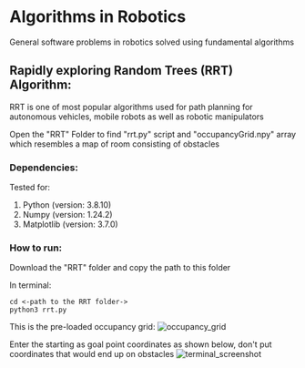 # Algorithms in Robotics

General software problems in robotics solved using fundamental algorithms

## Rapidly exploring Random Trees (RRT) Algorithm: 
RRT is one of most popular algorithms used for path planning for autonomous vehicles, mobile robots as well as robotic manipulators

Open the "RRT" Folder to find "rrt.py" script and "occupancyGrid.npy" array which resembles a map of room consisting of obstacles

### Dependencies:
Tested for:  
1. Python (version: 3.8.10)
2. Numpy (version: 1.24.2)
3. Matplotlib (version: 3.7.0)

### How to run:
Download the "RRT" folder and copy the path to this folder

In terminal:
```
cd <-path to the RRT folder->
python3 rrt.py
```
This is the pre-loaded occupancy grid:
![occupancy_grid](https://user-images.githubusercontent.com/83658560/219943838-73637cb4-1019-4958-8207-e05cd6491abc.png)

Enter the starting as goal point coordinates as shown below, don't put coordinates that would end up on obstacles
![terminal_screenshot](https://user-images.githubusercontent.com/83658560/219943849-a6565287-da28-412a-aaa6-1d8381c1a60c.png)
